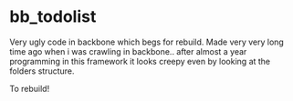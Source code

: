 # bb_todolist

Very ugly code in backbone which begs for rebuild. Made very very long time ago when i was crawling in backbone.. after almost a year programming in this framework it looks creepy even by looking at the folders structure.

To rebuild!
